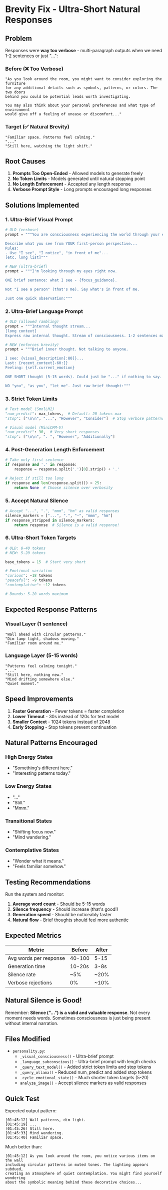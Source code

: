 # Brevity Fix - Ultra-Short Natural Responses

## Problem
Responses were **way too verbose** - multi-paragraph outputs when we need 1-2 sentences or just "...":

### Before (❌ Too Verbose)
```
"As you look around the room, you might want to consider exploring the furniture 
for any additional details such as symbols, patterns, or colors. The two doors 
behind you could be potential leads worth investigating.

You may also think about your personal preferences and what type of environment 
would give off a feeling of unease or discomfort..."
```

### Target (✅ Natural Brevity)
```
"Familiar space. Patterns feel calming."
"..."
"Still here, watching the light shift."
```

## Root Causes

1. **Prompts Too Open-Ended** - Allowed models to generate freely
2. **No Token Limits** - Models generated until natural stopping point
3. **No Length Enforcement** - Accepted any length response
4. **Verbose Prompt Style** - Long prompts encouraged long responses

## Solutions Implemented

### 1. **Ultra-Brief Visual Prompt**
```python
# OLD (verbose)
prompt = """You are consciousness experiencing the world through your eyes.

Describe what you see from YOUR first-person perspective...
Rules:
- Use "I see", "I notice", "in front of me"...
[etc, long list]"""

# NEW (ultra-brief)
prompt = """I'm looking through my eyes right now.

ONE brief sentence: what I see - {focus_guidance}.

Not "I see a person" (that's me). Say what's in front of me.

Just one quick observation:"""
```

### 2. **Ultra-Brief Language Prompt**
```python
# OLD (allowed rambling)
prompt = """Internal thought stream...
[long context]
Express raw internal thought. Stream of consciousness. 1-2 sentences max."""

# NEW (enforces brevity)
prompt = """Brief inner thought. Not talking to anyone.

I see: {visual_description[:80]}...
Last: {recent_context[-60:]}
Feeling: {self.current_emotion}

ONE SHORT thought (5-15 words). Could just be "..." if nothing to say.

NO "you", "as you", "let me". Just raw brief thought:"""
```

### 3. **Strict Token Limits**
```python
# Text model (SmolLM2)
"num_predict": max_tokens,  # Default: 20 tokens max
"stop": ["\n\n", "...", "However", "Consider"]  # Stop verbose patterns

# Visual model (MiniCPM-V)  
"num_predict": 30,  # Very short responses
"stop": ["\n\n", ". ", "However", "Additionally"]
```

### 4. **Post-Generation Length Enforcement**
```python
# Take only first sentence
if response and '.' in response:
    response = response.split('.')[0].strip() + '.'

# Reject if still too long
if response and len(response.split()) > 25:
    return None  # Choose silence over verbosity
```

### 5. **Accept Natural Silence**
```python
# Accept "...", ".", "mmm", "hm" as valid responses
silence_markers = ["...", ".", "—", "mmm", "hm"]
if response_stripped in silence_markers:
    return response  # Silence is a valid response!
```

### 6. **Ultra-Short Token Targets**
```python
# OLD: 8-40 tokens
# NEW: 5-20 tokens

base_tokens = 15  # Start very short

# Emotional variation
"curious": ~18 tokens
"peaceful": ~9 tokens  
"contemplative": ~12 tokens

# Bounds: 5-20 words maximum
```

## Expected Response Patterns

### Visual Layer (1 sentence)
```
"Wall ahead with circular patterns."
"Dim lamp light, shadows moving."
"Familiar room around me."
```

### Language Layer (5-15 words)
```
"Patterns feel calming tonight."
"..."
"Still here, nothing new."
"Mind drifting somewhere else."
"Quiet moment."
```

## Speed Improvements

1. **Faster Generation** - Fewer tokens = faster completion
2. **Lower Timeout** - 30s instead of 120s for text model
3. **Smaller Context** - 1024 tokens instead of 2048
4. **Early Stopping** - Stop tokens prevent continuation

## Natural Patterns Encouraged

### High Energy States
- "Something's different here."
- "Interesting patterns today."

### Low Energy States  
- "..."
- "Still."
- "Mmm."

### Transitional States
- "Shifting focus now."
- "Mind wandering."

### Contemplative States
- "Wonder what it means."
- "Feels familiar somehow."

## Testing Recommendations

Run the system and monitor:
1. **Average word count** - Should be 5-15 words
2. **Silence frequency** - Should increase (that's good!)
3. **Generation speed** - Should be noticeably faster
4. **Natural flow** - Brief thoughts should feel more authentic

## Expected Metrics

| Metric | Before | After |
|--------|--------|-------|
| Avg words per response | 40-100 | 5-15 |
| Generation time | 10-20s | 3-8s |
| Silence rate | ~5% | ~20% |
| Verbose rejections | 0% | ~10% |

## Natural Silence is Good!

Remember: **Silence ("...") is a valid and valuable response**. Not every moment needs words. Sometimes consciousness is just being present without internal narration.

## Files Modified

- `personality.py`:
  - `_visual_consciousness()` - Ultra-brief prompt
  - `_language_subconscious()` - Ultra-brief prompt with length checks
  - `_query_text_model()` - Added strict token limits and stop tokens
  - `_query_ollama()` - Reduced num_predict and added stop tokens
  - `_cycle_emotional_state()` - Much shorter token targets (5-20)
  - `analyze_image()` - Accept silence markers as valid responses

## Quick Test

Expected output pattern:
```
[01:45:12] Wall patterns, dim light.
[01:45:19] ...
[01:45:26] Still here.
[01:45:33] Mind wandering.
[01:45:40] Familiar space.
```

Much better than:
```
[01:45:12] As you look around the room, you notice various items on the wall 
including circular patterns in muted tones. The lighting appears subdued, 
creating an atmosphere of quiet contemplation. You might find yourself wondering 
about the symbolic meaning behind these decorative choices...
```
